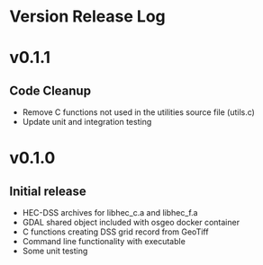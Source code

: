 # Version Release Log

# v0.1.1

## Code Cleanup

- Remove C functions not used in the utilities source file (utils.c)
- Update unit and integration testing


# v0.1.0

## Initial release

- HEC-DSS archives for libhec_c.a and libhec_f.a
- GDAL shared object included with osgeo docker container
- C functions creating DSS grid record from GeoTiff
- Command line functionality with executable
- Some unit testing
